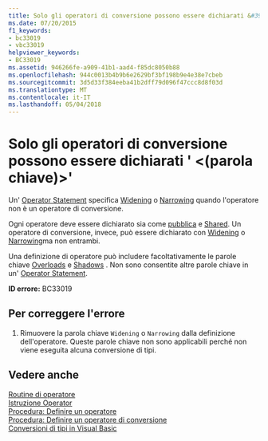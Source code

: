 ```yaml
---
title: Solo gli operatori di conversione possono essere dichiarati &#39; &lt;(parola chiave)&gt;&#39;
ms.date: 07/20/2015
f1_keywords:
- bc33019
- vbc33019
helpviewer_keywords:
- BC33019
ms.assetid: 946266fe-a909-41b1-aad4-f85dc8050b88
ms.openlocfilehash: 944c0013b4b9b6e2629bf3bf198b9e4e38e7cbeb
ms.sourcegitcommit: 3d5d33f384eeba41b2dff79d096f47ccc8d8f03d
ms.translationtype: MT
ms.contentlocale: it-IT
ms.lasthandoff: 05/04/2018
---
```

# <a name="only-conversion-operators-can-be-declared-39ltkeywordgt39"></a>Solo gli operatori di conversione possono essere dichiarati &#39; &lt;(parola chiave)&gt;&#39;
Un' [Operator Statement](../../visual-basic/language-reference/statements/operator-statement.md) specifica [Widening](../../visual-basic/language-reference/modifiers/widening.md) o [Narrowing](../../visual-basic/language-reference/modifiers/narrowing.md) quando l'operatore non è un operatore di conversione.  
  
 Ogni operatore deve essere dichiarato sia come [pubblica](../../visual-basic/language-reference/modifiers/public.md) e [Shared](../../visual-basic/language-reference/modifiers/shared.md). Un operatore di conversione, invece, può essere dichiarato con [Widening](../../visual-basic/language-reference/modifiers/widening.md) o [Narrowing](../../visual-basic/language-reference/modifiers/narrowing.md)ma non entrambi.  
  
 Una definizione di operatore può includere facoltativamente le parole chiave [Overloads](../../visual-basic/language-reference/modifiers/overloads.md) e [Shadows](../../visual-basic/language-reference/modifiers/shadows.md) . Non sono consentite altre parole chiave in un' [Operator Statement](../../visual-basic/language-reference/statements/operator-statement.md).  
  
 **ID errore:** BC33019  
  
## <a name="to-correct-this-error"></a>Per correggere l'errore  
  
1.  Rimuovere la parola chiave `Widening` o `Narrowing` dalla definizione dell'operatore. Queste parole chiave non sono applicabili perché non viene eseguita alcuna conversione di tipi.  
  
## <a name="see-also"></a>Vedere anche  
 [Routine di operatore](../../visual-basic/programming-guide/language-features/procedures/operator-procedures.md)  
 [Istruzione Operator](../../visual-basic/language-reference/statements/operator-statement.md)  
 [Procedura: Definire un operatore](../../visual-basic/programming-guide/language-features/procedures/how-to-define-an-operator.md)  
 [Procedura: Definire un operatore di conversione](../../visual-basic/programming-guide/language-features/procedures/how-to-define-a-conversion-operator.md)  
 [Conversioni di tipi in Visual Basic](../../visual-basic/programming-guide/language-features/data-types/type-conversions.md)
